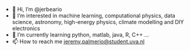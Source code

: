 - 👋 Hi, I’m @jerbeario 
- 👀 I’m interested in machine learning, computational physics, data science, astronomy, high-energy physics, climate modelling and DIY electronics 
- 🌱 I’m currently learning python, matlab, java, R, C++ ...
- 📫 How to reach me jeremy.palmerio@student.uva.nl

<!---
jerbeario/jerbeario is a ✨ special ✨ repository because its `README.md` (this file) appears on your GitHub profile.
You can click the Preview link to take a look at your changes.
--->
